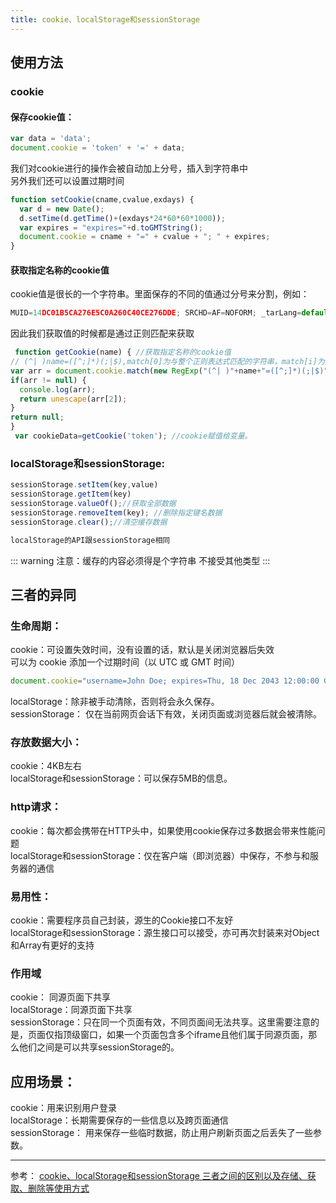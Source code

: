 ```yaml
---
title: cookie、localStorage和sessionStorage
---
```


## 使用方法

### cookie
#### 保存cookie值：
```js
var data = 'data';
document.cookie = 'token' + '=' + data;
```
我们对cookie进行的操作会被自动加上分号，插入到字符串中  
另外我们还可以设置过期时间
```js
function setCookie(cname,cvalue,exdays) {
  var d = new Date();
  d.setTime(d.getTime()+(exdays*24*60*60*1000));
  var expires = "expires="+d.toGMTString();
  document.cookie = cname + "=" + cvalue + "; " + expires;
}
```

#### 获取指定名称的cookie值  
cookie值是很长的一个字符串。里面保存的不同的值通过分号来分割，例如：
```js
MUID=14DC01B5CA276E5C0A260C40CE276DDE; SRCHD=AF=NOFORM; _tarLang=default=en; _TTSS_OUT=hist=WyJlbiJd; imgv=lodlg=2&gts=20200414&lts=20200311; ULC=P=!A35C|209:@21&H=A35C|456:52&T=A35C|456:52:2
```
因此我们获取值的时候都是通过正则匹配来获取
```js
 function getCookie(name) { //获取指定名称的cookie值
// (^| )name=([^;]*)(;|$),match[0]为与整个正则表达式匹配的字符串，match[i]为正则表达式捕获数组相匹配的数组；
var arr = document.cookie.match(new RegExp("(^| )"+name+"=([^;]*)(;|$)"));
if(arr != null) {
  console.log(arr);
  return unescape(arr[2]);
}
return null;
}
 var cookieData=getCookie('token'); //cookie赋值给变量。
```

### localStorage和sessionStorage:
```js
sessionStorage.setItem(key,value)
sessionStorage.getItem(key)
sessionStorage.valueOf();//获取全部数据
sessionStorage.removeItem(key); //删除指定键名数据
sessionStorage.clear();//清空缓存数据

localStorage的API跟sessionStorage相同
```
::: warning
注意：缓存的内容必须得是个字符串 不接受其他类型
:::

## 三者的异同

### 生命周期：

cookie：可设置失效时间，没有设置的话，默认是关闭浏览器后失效  
可以为 cookie 添加一个过期时间（以 UTC 或 GMT 时间）
```js
document.cookie="username=John Doe; expires=Thu, 18 Dec 2043 12:00:00 GMT";
```

localStorage：除非被手动清除，否则将会永久保存。  
sessionStorage： 仅在当前网页会话下有效，关闭页面或浏览器后就会被清除。  

### 存放数据大小：
cookie：4KB左右  
localStorage和sessionStorage：可以保存5MB的信息。

### http请求：
cookie：每次都会携带在HTTP头中，如果使用cookie保存过多数据会带来性能问题  
localStorage和sessionStorage：仅在客户端（即浏览器）中保存，不参与和服务器的通信  

### 易用性：
cookie：需要程序员自己封装，源生的Cookie接口不友好  
localStorage和sessionStorage：源生接口可以接受，亦可再次封装来对Object和Array有更好的支持

### 作用域
cookie： 同源页面下共享  
localStorage：同源页面下共享  
sessionStorage：只在同一个页面有效，不同页面间无法共享。这里需要注意的是，页面仅指顶级窗口，如果一个页面包含多个iframe且他们属于同源页面，那么他们之间是可以共享sessionStorage的。

## 应用场景：
cookie：用来识别用户登录  
localStorage：长期需要保存的一些信息以及跨页面通信  
sessionStorage： 用来保存一些临时数据，防止用户刷新页面之后丢失了一些参数。

----
参考： [cookie、localStorage和sessionStorage 三者之间的区别以及存储、获取、删除等使用方式](https://juejin.im/post/5a191c47f265da43111fe859)
